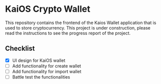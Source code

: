 # KaiOS Crypto Wallet

This repository contains the frontend of the Kaios Wallet application that is used to store cryptocurrency. This project is under construction, please read the instructions to see the progress report of the project.

## Checklist

- [X] UI design for KaiOS wallet
- [ ] Add functionality for create wallet
- [ ] Add functionality for import wallet
- [ ] Battle test the functionalities
